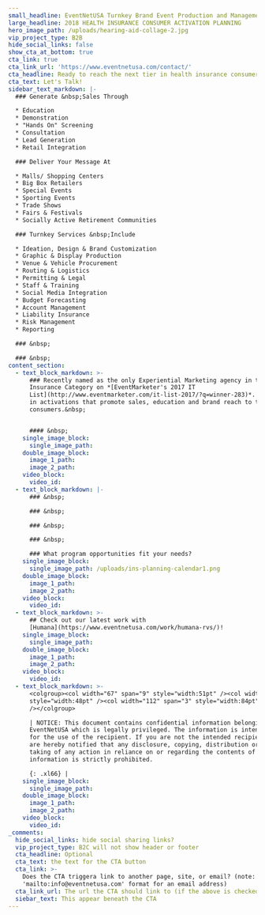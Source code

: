 ```yaml
---
small_headline: EventNetUSA Turnkey Brand Event Production and Management
large_headline: 2018 HEALTH INSURANCE CONSUMER ACTIVATION PLANNING
hero_image_path: /uploads/hearing-aid-collage-2.jpg
vip_project_type: B2B
hide_social_links: false
show_cta_at_bottom: true
cta_link: true
cta_link_url: 'https://www.eventnetusa.com/contact/'
cta_headline: Ready to reach the next tier in health insurance consumer marketing?
cta_text: Let's Talk!
sidebar_text_markdown: |-
  ### Generate &nbsp;Sales Through

  * Education
  * Demonstration
  * "Hands On" Screening
  * Consultation
  * Lead Generation
  * Retail Integration

  ### Deliver Your Message At

  * Malls/ Shopping Centers
  * Big Box Retailers
  * Special Events
  * Sporting Events
  * Trade Shows
  * Fairs & Festivals
  * Socially Active Retirement Communities

  ### Turnkey Services &nbsp;Include

  * Ideation, Design & Brand Customization
  * Graphic & Display Production
  * Venue & Vehicle Procurement
  * Routing & Logistics
  * Permitting & Legal
  * Staff & Training
  * Social Media Integration
  * Budget Forecasting
  * Account Management
  * Liability Insurance
  * Risk Management
  * Reporting

  ### &nbsp;

  ### &nbsp;
content_section:
  - text_block_markdown: >-
      ### Recently named as the only Experiential Marketing agency in the Health
      Insurance Category on *[EventMarketer's 2017 IT
      List](http://www.eventmarketer.com/it-list-2017/?q=winner-283)*. We excel
      in activations that promote sales, education and brand reach to targeted
      consumers.&nbsp;


      #### &nbsp;
    single_image_block:
      single_image_path:
    double_image_block:
      image_1_path:
      image_2_path:
    video_block:
      video_id:
  - text_block_markdown: |-
      ### &nbsp;

      ### &nbsp;

      ### &nbsp;

      ### &nbsp;

      ### What program opportunities fit your needs?
    single_image_block:
      single_image_path: /uploads/ins-planning-calendar1.png
    double_image_block:
      image_1_path:
      image_2_path:
    video_block:
      video_id:
  - text_block_markdown: >-
      ## Check out our latest work with
      [Humana](https://www.eventnetusa.com/work/humana-rvs/)!
    single_image_block:
      single_image_path:
    double_image_block:
      image_1_path:
      image_2_path:
    video_block:
      video_id:
  - text_block_markdown: >-
      <colgroup><col width="67" span="9" style="width:51pt" /><col width="64"
      style="width:48pt" /><col width="112" span="3" style="width:84pt"
      /></colgroup>

      | NOTICE: This document contains confidential information belonging to
      EventNetUSA which is legally privileged. The information is intended only
      for the use of the recipient. If you are not the intended recipient, you
      are hereby notified that any disclosure, copying, distribution or the
      taking of any action in reliance on or regarding the contents of this
      information is strictly prohibited.

      {: .xl66} |
    single_image_block:
      single_image_path:
    double_image_block:
      image_1_path:
      image_2_path:
    video_block:
      video_id:
_comments:
  hide_social_links: hide social sharing links?
  vip_project_type: B2C will not show header or footer
  cta_headline: Optional
  cta_text: the text for the CTA button
  cta_link: >-
    Does the CTA triggera link to another page, site, or email? (note: use
    'mailto:info@eventnetusa.com' format for an email address)
  cta_link_url: The url the CTA should link to (if the above is checked)
  siebar_text: This appear beneath the CTA
---
```


